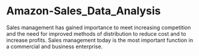 # Amazon-Sales_Data_Analysis
Sales management has gained importance to meet increasing competition and the need for improved methods of distribution to reduce cost and to increase profits. Sales management today is the most important function in a commercial and business enterprise.
